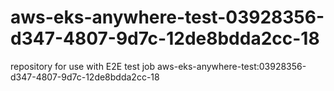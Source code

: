 # aws-eks-anywhere-test-03928356-d347-4807-9d7c-12de8bdda2cc-18
repository for use with E2E test job aws-eks-anywhere-test:03928356-d347-4807-9d7c-12de8bdda2cc-18

